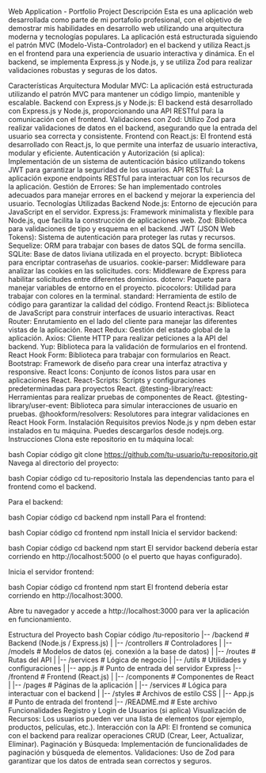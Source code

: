 Web Application - Portfolio Project
Descripción
Esta es una aplicación web desarrollada como parte de mi portafolio profesional, con el objetivo de demostrar mis habilidades en desarrollo web utilizando una arquitectura moderna y tecnologías populares. La aplicación está estructurada siguiendo el patrón MVC (Modelo-Vista-Controlador) en el backend y utiliza React.js en el frontend para una experiencia de usuario interactiva y dinámica. En el backend, se implementa Express.js y Node.js, y se utiliza Zod para realizar validaciones robustas y seguras de los datos.

Características
Arquitectura Modular MVC: La aplicación está estructurada utilizando el patrón MVC para mantener un código limpio, mantenible y escalable.
Backend con Express.js y Node.js: El backend está desarrollado con Express.js y Node.js, proporcionando una API RESTful para la comunicación con el frontend.
Validaciones con Zod: Utilizo Zod para realizar validaciones de datos en el backend, asegurando que la entrada del usuario sea correcta y consistente.
Frontend con React.js: El frontend está desarrollado con React.js, lo que permite una interfaz de usuario interactiva, modular y eficiente.
Autenticación y Autorización (si aplica): Implementación de un sistema de autenticación básico utilizando tokens JWT para garantizar la seguridad de los usuarios.
API RESTful: La aplicación expone endpoints RESTful para interactuar con los recursos de la aplicación.
Gestión de Errores: Se han implementado controles adecuados para manejar errores en el backend y mejorar la experiencia del usuario.
Tecnologías Utilizadas
Backend
Node.js: Entorno de ejecución para JavaScript en el servidor.
Express.js: Framework minimalista y flexible para Node.js, que facilita la construcción de aplicaciones web.
Zod: Biblioteca para validaciones de tipo y esquema en el backend.
JWT (JSON Web Tokens): Sistema de autenticación para proteger las rutas y recursos.
Sequelize: ORM para trabajar con bases de datos SQL de forma sencilla.
SQLite: Base de datos liviana utilizada en el proyecto.
bcrypt: Biblioteca para encriptar contraseñas de usuarios.
cookie-parser: Middleware para analizar las cookies en las solicitudes.
cors: Middleware de Express para habilitar solicitudes entre diferentes dominios.
dotenv: Paquete para manejar variables de entorno en el proyecto.
picocolors: Utilidad para trabajar con colores en la terminal.
standard: Herramienta de estilo de código para garantizar la calidad del código.
Frontend
React.js: Biblioteca de JavaScript para construir interfaces de usuario interactivas.
React Router: Enrutamiento en el lado del cliente para manejar las diferentes vistas de la aplicación.
React Redux: Gestión del estado global de la aplicación.
Axios: Cliente HTTP para realizar peticiones a la API del backend.
Yup: Biblioteca para la validación de formularios en el frontend.
React Hook Form: Biblioteca para trabajar con formularios en React.
Bootstrap: Framework de diseño para crear una interfaz atractiva y responsive.
React Icons: Conjunto de íconos listos para usar en aplicaciones React.
React-Scripts: Scripts y configuraciones predeterminadas para proyectos React.
@testing-library/react: Herramientas para realizar pruebas de componentes de React.
@testing-library/user-event: Biblioteca para simular interacciones de usuario en pruebas.
@hookform/resolvers: Resolutores para integrar validaciones en React Hook Form.
Instalación
Requisitos previos
Node.js y npm deben estar instalados en tu máquina. Puedes descargarlos desde nodejs.org.
Instrucciones
Clona este repositorio en tu máquina local:

bash
Copiar código
git clone https://github.com/tu-usuario/tu-repositorio.git
Navega al directorio del proyecto:

bash
Copiar código
cd tu-repositorio
Instala las dependencias tanto para el frontend como el backend.

Para el backend:

bash
Copiar código
cd backend
npm install
Para el frontend:

bash
Copiar código
cd frontend
npm install
Inicia el servidor backend:

bash
Copiar código
cd backend
npm start
El servidor backend debería estar corriendo en http://localhost:5000 (o el puerto que hayas configurado).

Inicia el servidor frontend:

bash
Copiar código
cd frontend
npm start
El frontend debería estar corriendo en http://localhost:3000.

Abre tu navegador y accede a http://localhost:3000 para ver la aplicación en funcionamiento.

Estructura del Proyecto
bash
Copiar código
/tu-repositorio
|-- /backend                # Backend (Node.js / Express.js)
|   |-- /controllers        # Controladores
|   |-- /models             # Modelos de datos (ej. conexión a la base de datos)
|   |-- /routes             # Rutas del API
|   |-- /services           # Lógica de negocio
|   |-- /utils              # Utilidades y configuraciones
|   |-- app.js              # Punto de entrada del servidor Express
|-- /frontend               # Frontend (React.js)
|   |-- /components         # Componentes de React
|   |-- /pages              # Páginas de la aplicación
|   |-- /services           # Lógica para interactuar con el backend
|   |-- /styles             # Archivos de estilo CSS
|   |-- App.js              # Punto de entrada del frontend
|-- /README.md             # Este archivo
Funcionalidades
Registro y Login de Usuarios (si aplica)
Visualización de Recursos: Los usuarios pueden ver una lista de elementos (por ejemplo, productos, películas, etc.).
Interacción con la API: El frontend se comunica con el backend para realizar operaciones CRUD (Crear, Leer, Actualizar, Eliminar).
Paginación y Búsqueda: Implementación de funcionalidades de paginación y búsqueda de elementos.
Validaciones: Uso de Zod para garantizar que los datos de entrada sean correctos y seguros.
